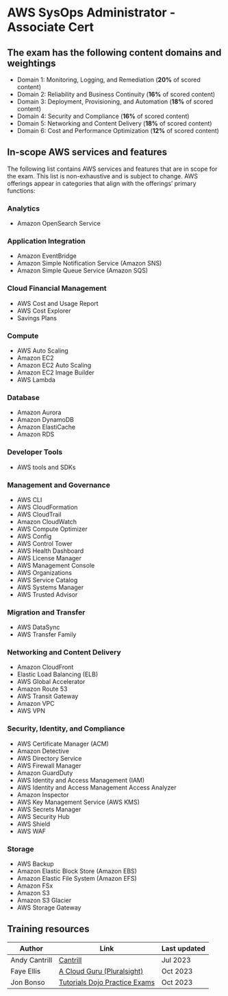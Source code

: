# AWS SysOps Administrator - Associate Cert

## The exam has the following content domains and weightings

- Domain 1: Monitoring, Logging, and Remediation (**20%** of scored content)
- Domain 2: Reliability and Business Continuity (**16%** of scored content)
- Domain 3: Deployment, Provisioning, and Automation (**18%** of scored content)
- Domain 4: Security and Compliance (**16%** of scored content)
- Domain 5: Networking and Content Delivery (**18%** of scored content)
- Domain 6: Cost and Performance Optimization (**12%** of scored content)

## In-scope AWS services and features

The following list contains AWS services and features that are in scope for the exam. This list is non-exhaustive and is subject to change. AWS offerings appear in categories that align with the offerings’ primary functions:

### Analytics

- Amazon OpenSearch Service

### Application Integration

- Amazon EventBridge
- Amazon Simple Notification Service (Amazon SNS)
- Amazon Simple Queue Service (Amazon SQS)

### Cloud Financial Management

- AWS Cost and Usage Report
- AWS Cost Explorer
- Savings Plans

### Compute

- AWS Auto Scaling
- Amazon EC2
- Amazon EC2 Auto Scaling
- Amazon EC2 Image Builder
- AWS Lambda

### Database

- Amazon Aurora
- Amazon DynamoDB
- Amazon ElastiCache
- Amazon RDS

### Developer Tools

- AWS tools and SDKs

### Management and Governance

- AWS CLI
- AWS CloudFormation
- AWS CloudTrail
- Amazon CloudWatch
- AWS Compute Optimizer
- AWS Config
- AWS Control Tower
- AWS Health Dashboard
- AWS License Manager
- AWS Management Console
- AWS Organizations
- AWS Service Catalog
- AWS Systems Manager
- AWS Trusted Advisor

### Migration and Transfer

- AWS DataSync
- AWS Transfer Family

### Networking and Content Delivery

- Amazon CloudFront
- Elastic Load Balancing (ELB)
- AWS Global Accelerator
- Amazon Route 53
- AWS Transit Gateway
- Amazon VPC
- AWS VPN

### Security, Identity, and Compliance

- AWS Certificate Manager (ACM)
- Amazon Detective
- AWS Directory Service
- AWS Firewall Manager
- Amazon GuardDuty
- AWS Identity and Access Management (IAM)
- AWS Identity and Access Management Access Analyzer
- Amazon Inspector
- AWS Key Management Service (AWS KMS)
- AWS Secrets Manager
- AWS Security Hub
- AWS Shield
- AWS WAF

### Storage

- AWS Backup
- Amazon Elastic Block Store (Amazon EBS)
- Amazon Elastic File System (Amazon EFS)
- Amazon FSx
- Amazon S3
- Amazon S3 Glacier
- AWS Storage Gateway

## Training resources

| Author | Link | Last updated |
|--|--|--|
| Andy Cantrill | [Cantrill](https://learn.cantrill.io/p/aws-certified-sysops-administrator-associate) | Jul 2023 |
| Faye Ellis | [A Cloud Guru (Pluralsight)](https://learn.acloud.guru/course/aws-certified-sysops-admin-associate/overview) | Oct 2023 |
| Jon Bonso | [Tutorials Dojo Practice Exams](https://portal.tutorialsdojo.com/courses/aws-certified-sysops-administrator-associate-practice-exams/) | Oct 2023
